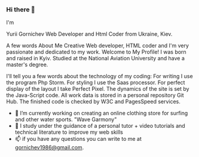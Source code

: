 ### Hi there 👋

I'm

Yurii Gornichev
Web Developer and Html Coder from 
Ukraine, Kiev.

A few words About Me
Сreative Web developer, HTML coder and I'm very passionate and dedicated to my work.
Welcome to My Profile!
I was born and raised in Kyiv. Studied at the National Aviation University and have a master's degree.

I'll tell you a few words about the technology of my coding:
For writing I use the program Php Storm.
For styling I use the Saas processor.
For perfect display of the layout I take Perfect Pixel.
The dynamics of the site is set by the Java-Script code.
All work data is stored in a personal repository Git Hub.
The finished code is checked by W3C and PagesSpeed services.


- 🔭  I’m currently working on creating an online clothing store for surfing and other water sports. "Wave Garmony"
- 🌱 I study under the guidance of a personal tutor + video tutorials and technical literature to improve my web skills
- 📫 if you have any questions you can write to me at gornichev1986@gmail.com.


<!--
**Gornichev/Gornichev** is a ✨ _special_ ✨ repository because its `README.md` (this file) appears on your GitHub profile.

Here are some ideas to get you started:

